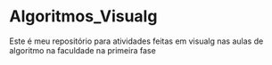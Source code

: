 # Algoritmos_Visualg
 Este é meu repositório para atividades feitas em visualg nas aulas de algoritmo na faculdade na primeira fase
